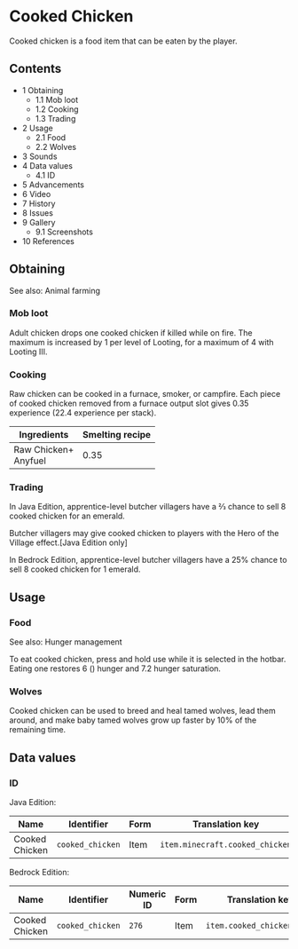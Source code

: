 # Cooked Chicken
Cooked chicken is a food item that can be eaten by the player.

## Contents
- 1 Obtaining
	- 1.1 Mob loot
	- 1.2 Cooking
	- 1.3 Trading
- 2 Usage
	- 2.1 Food
	- 2.2 Wolves
- 3 Sounds
- 4 Data values
	- 4.1 ID
- 5 Advancements
- 6 Video
- 7 History
- 8 Issues
- 9 Gallery
	- 9.1 Screenshots
- 10 References

## Obtaining
See also: Animal farming

### Mob loot
Adult chicken drops one cooked chicken if killed while on fire. The maximum is increased by 1 per level of Looting, for a maximum of 4 with Looting III.

### Cooking
Raw chicken can be cooked in a furnace, smoker, or campfire. Each piece of cooked chicken removed from a furnace output slot gives 0.35 experience (22.4 experience per stack).

| Ingredients              | Smelting recipe |
|--------------------------|-----------------|
| Raw Chicken+<br/>Anyfuel | 0.35            |

### Trading
In Java Edition, apprentice-level butcher villagers have a 2⁄3 chance to sell 8 cooked chicken for an emerald. 

Butcher villagers may give cooked chicken to players with the Hero of the Village effect.‌[Java Edition  only]

In Bedrock Edition, apprentice-level butcher villagers have a 25% chance to sell 8 cooked chicken for 1 emerald.

## Usage
### Food
See also: Hunger management

To eat cooked chicken, press and hold use while it is selected in the hotbar. Eating one restores 6 () hunger and 7.2 hunger saturation.

### Wolves
Cooked chicken can be used to breed and heal tamed wolves, lead them around, and make baby tamed wolves grow up faster by 10% of the remaining time.

## Data values
### ID
Java Edition:

| Name           | Identifier       | Form | Translation key                 |
|----------------|------------------|------|---------------------------------|
| Cooked Chicken | `cooked_chicken` | Item | `item.minecraft.cooked_chicken` |

Bedrock Edition:

| Name           | Identifier       | Numeric ID | Form | Translation key            |
|----------------|------------------|------------|------|----------------------------|
| Cooked Chicken | `cooked_chicken` | `276`      | Item | `item.cooked_chicken.name` |

